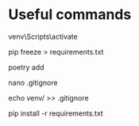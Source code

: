 # Useful commands

venv\Scripts\activate

pip freeze > requirements.txt

poetry add <package-name>

nano .gitignore

echo venv/ >> .gitignore

pip install -r requirements.txt
